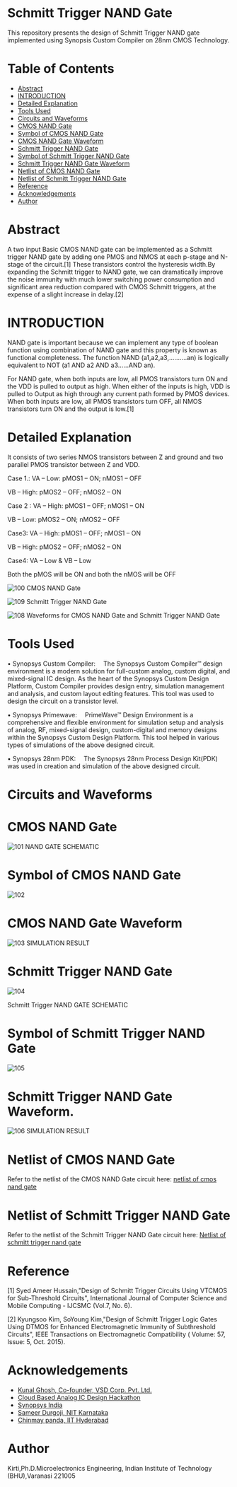 #  Schmitt Trigger NAND Gate 
This repository presents the design of Schmitt Trigger NAND gate implemented using Synopsis Custom Compiler on 28nm CMOS Technology.
# Table of Contents
- [Abstract](https://github.com/shivbaba/kirti/edit/main/README.md#abstract)
- [INTRODUCTION](https://github.com/shivbaba/kirti/edit/main/README.md#introduction)
- [Detailed Explanation](https://github.com/shivbaba/kirti/edit/main/README.md#detailed-explanation)
- [Tools Used](https://github.com/shivbaba/kirti/edit/main/README.md#tools-used)
- [Circuits and Waveforms](https://github.com/shivbaba/kirti/edit/main/README.md#circuits-and-waveforms)
- [CMOS NAND Gate](https://github.com/shivbaba/kirti/edit/main/README.md#cmos-nand-gate)
- [Symbol of CMOS NAND Gate](https://github.com/shivbaba/kirti/edit/main/README.md#symbol-of-cmos-nand-gate)
- [CMOS NAND Gate Waveform](https://github.com/shivbaba/kirti/edit/main/README.md#cmos-nand-gate-waveform)
- [Schmitt Trigger NAND Gate](https://github.com/shivbaba/kirti/edit/main/README.md#schmitt-trigger-nand-gate-1)
- [Symbol of Schmitt Trigger NAND Gate](https://github.com/shivbaba/kirti/edit/main/README.md#symbol-of-schmitt-trigger-nand-gate)
- [Schmitt Trigger NAND Gate Waveform](https://github.com/shivbaba/kirti/edit/main/README.md#schmitt-trigger-nand-gate-waveform)
- [Netlist of CMOS NAND Gate](https://github.com/shivbaba/kirti/edit/main/README.md#netlist-of-cmos-nand-gate)
- [Netlist of Schmitt Trigger NAND Gate](https://github.com/shivbaba/kirti/edit/main/README.md#netlist-of-schmitt-trigger-nand-gate)
- [Reference](https://github.com/shivbaba/kirti/edit/main/README.md#reference)
- [Acknowledgements](https://github.com/shivbaba/kirti/edit/main/README.md#acknowledgements)
- [Author](https://github.com/shivbaba/kirti/edit/main/README.md#author)

# Abstract
A two input Basic CMOS NAND gate can be implemented as a Schmitt trigger NAND gate by
adding one PMOS and NMOS at each p-stage and N-stage of the circuit.[1] These transistors control the hysteresis width.By expanding the Schmitt trigger to NAND gate, we can dramatically improve the noise immunity with much lower switching power consumption and significant area reduction compared with CMOS Schmitt triggers, at the expense of a slight increase in delay.[2]
# INTRODUCTION
NAND gate is important because we can implement any
type of boolean function using combination of NAND gate
and this property is known as functional completeness. The
function NAND (a1,a2,a3,……….an) is logically equivalent to
NOT (a1 AND a2 AND a3……AND an). 

For NAND gate, when both inputs are low, all PMOS transistors turn ON and the VDD is pulled to output as
high. When either of the inputs is high, VDD is pulled to Output as high through any current path formed by
PMOS devices. When both inputs are low, all PMOS transistors turn OFF, all NMOS transistors turn ON and
the output is low.[1]
# Detailed Explanation
It consists of two series NMOS transistors between Z and
ground and two parallel PMOS transistor between Z and
VDD.

Case 1.: VA – Low: pMOS1 – ON; nMOS1 – OFF
 
 VB – High: pMOS2 – OFF; nMOS2 – ON

Case 2 : VA – High: pMOS1 – OFF; nMOS1 – ON
 
 VB – Low: pMOS2 – ON; nMOS2 – OFF

Case3: VA – High: pMOS1 – OFF; nMOS1 – ON
 
 VB – High: pMOS2 – OFF; nMOS2 – ON

Case4: VA – Low & VB – Low

Both the pMOS will be ON and both the nMOS will be OFF

![100](https://github.com/shivbaba/kirti/blob/main/cmos%20nand%20reference.jpg)
CMOS NAND Gate

![109](https://github.com/shivbaba/kirti/blob/main/schmitt%20trigger%20nand%20gate.jpg)
Schmitt Trigger NAND Gate

![108](https://github.com/shivbaba/kirti/blob/main/cmos%20nand%20waveform.jpg)
Waveforms for CMOS NAND Gate and Schmitt Trigger NAND Gate

# Tools Used
•	Synopsys Custom Compiler:  The Synopsys Custom Compiler™ design environment is a modern solution for full-custom analog, custom digital, and mixed-signal IC design. As the heart of the Synopsys Custom Design Platform, Custom Compiler provides design entry, simulation management and analysis, and custom layout editing features. This tool was used to design the circuit on a transistor level.

•	Synopsys Primewave:  PrimeWave™ Design Environment is a comprehensive and flexible environment for simulation setup and analysis of analog, RF, mixed-signal design, custom-digital and memory designs within the Synopsys Custom Design Platform. This tool helped in various types of simulations of the above designed circuit.

•	Synopsys 28nm PDK:  The Synopsys 28nm Process Design Kit(PDK) was used in creation and simulation of the above designed circuit.

# Circuits and Waveforms
# CMOS NAND Gate

![101](https://github.com/shivbaba/kirti/blob/main/cmos%20nand.png)
                    NAND GATE SCHEMATIC

# Symbol of CMOS NAND Gate
![102](https://github.com/shivbaba/kirti/blob/main/nand%20symbol.png)

# CMOS NAND Gate Waveform

![103](https://github.com/shivbaba/kirti/blob/main/cmos%20nand%20waveform.png)
                    SIMULATION RESULT 

# Schmitt Trigger NAND Gate
![104](https://github.com/shivbaba/kirti/blob/main/schmit%20triiger%20nand%20schematic.png)

Schmitt Trigger NAND GATE SCHEMATIC
  
# Symbol of Schmitt Trigger NAND Gate
![105](https://github.com/shivbaba/kirti/blob/main/schmitt%20trigger%20nand%20symbol.png)

# Schmitt Trigger NAND Gate Waveform.
![106](https://github.com/shivbaba/kirti/blob/main/schmitt%20nand%20waveform.png)
SIMULATION RESULT 

# Netlist of CMOS NAND Gate
Refer to the netlist of the CMOS NAND Gate circuit here: [netlist of cmos nand gate](https://github.com/shivbaba/kirti/blob/main/netlist%20of%20cmos%20nand%20gate)

# Netlist of Schmitt Trigger NAND Gate
Refer to the netlist of the Schmitt Trigger NAND Gate circuit here: [Netlist of schmitt trigger nand gate](https://github.com/shivbaba/kirti/blob/main/Netlist%20of%20schmitt%20trigger%20nand%20gate)


# Reference
[1] Syed Ameer Hussain,"Design of Schmitt Trigger Circuits Using
VTCMOS for Sub-Threshold Circuits", International Journal of Computer Science and Mobile Computing - IJCSMC (Vol.7, No. 6).

[2] Kyungsoo Kim, SoYoung Kim,"Design of Schmitt Trigger Logic Gates Using DTMOS for Enhanced Electromagnetic Immunity of Subthreshold Circuits", IEEE Transactions on Electromagnetic Compatibility ( Volume: 57, Issue: 5, Oct. 2015).

# Acknowledgements
- [Kunal Ghosh, Co-founder, VSD Corp. Pvt. Ltd.](https://www.iith.ac.in/events/2022/02/15/Cloud-Based-Analog-IC-Design-Hackathon/)
- [Cloud Based Analog IC Design Hackathon](https://www.iith.ac.in/events/2022/02/15/Cloud-Based-Analog-IC-Design-Hackathon/')
- [Synopsys India](https://www.synopsys.com/)
- [Sameer Durgoji, NIT Karnataka](https://www.iith.ac.in/events/2022/02/15/Cloud-Based-Analog-IC-Design-Hackathon/)
- [Chinmay panda, IIT Hyderabad](https://www.iith.ac.in/events/2022/02/15/Cloud-Based-Analog-IC-Design-Hackathon/)

# Author
 Kirti,Ph.D.Microelectronics Engineering, Indian Institute of Technology (BHU),Varanasi 221005
